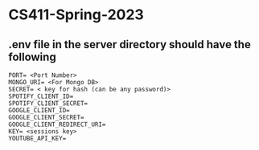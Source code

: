 # CS411-Spring-2023
## .env file in the server directory should have the following
```
PORT= <Port Number>
MONGO_URI= <For Mongo DB>
SECRET= < key for hash (can be any password)>
SPOTIFY_CLIENT_ID=
SPOTIFY_CLIENT_SECRET=
GOOGLE_CLIENT_ID=
GOOGLE_CLIENT_SECRET=
GOOGLE_CLIENT_REDIRECT_URI=
KEY= <sessions key>
YOUTUBE_API_KEY=
```